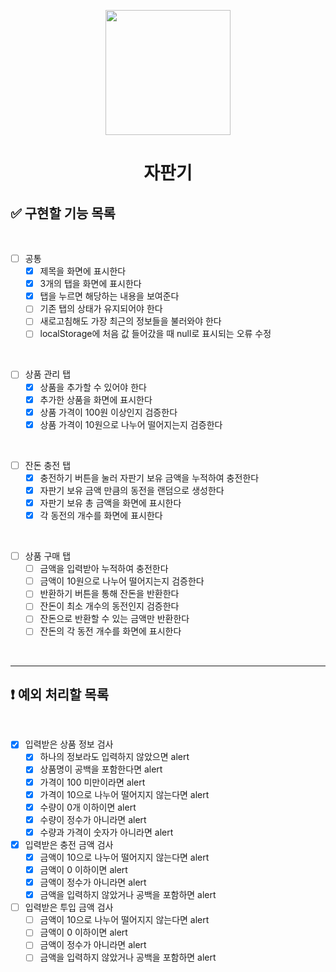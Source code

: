 <p align="middle" >
  <img width="200px;" src="https://github.com/woowacourse/javascript-vendingmachine-precourse/blob/main/images/beverage_icon.png?raw=true"/>
</p>
<h1 align="middle">자판기</h1>

## ✅ 구현할 기능 목록

<br>

- [ ] 공통
  - [x] 제목을 화면에 표시한다
  - [x] 3개의 탭을 화면에 표시한다
  - [x] 탭을 누르면 해당하는 내용을 보여준다
  - [ ] 기존 탭의 상태가 유지되어야 한다
  - [ ] 새로고침해도 가장 최근의 정보들을 불러와야 한다
  - [ ] localStorage에 처음 값 들어갔을 때 null로 표시되는 오류 수정

<br>

- [ ] 상품 관리 탭
  - [x] 상품을 추가할 수 있어야 한다
  - [x] 추가한 상품을 화면에 표시한다
  - [x] 상품 가격이 100원 이상인지 검증한다
  - [x] 상품 가격이 10원으로 나누어 떨어지는지 검증한다

<br>

- [ ] 잔돈 충전 탭
  - [x] 충전하기 버튼을 눌러 자판기 보유 금액을 누적하여 충전한다
  - [x] 자판기 보유 금액 만큼의 동전을 랜덤으로 생성한다
  - [x] 자판기 보유 총 금액을 화면에 표시한다
  - [x] 각 동전의 개수를 화면에 표시한다

<br>

- [ ] 상품 구매 탭
  - [ ] 금액을 입력받아 누적하여 충전한다
  - [ ] 금액이 10원으로 나누어 떨어지는지 검증한다
  - [ ] 반환하기 버튼을 통해 잔돈을 반환한다
  - [ ] 잔돈이 최소 개수의 동전인지 검증한다
  - [ ] 잔돈으로 반환할 수 있는 금액만 반환한다
  - [ ] 잔돈의 각 동전 개수를 화면에 표시한다

<br>

--- 
## ❗️ 예외 처리할 목록

<br>

- [x] 입력받은 상품 정보 검사
  - [x] 하나의 정보라도 입력하지 않았으면 alert
  - [x] 상품명이 공백을 포함한다면 alert
  - [x] 가격이 100 미만이라면 alert
  - [x] 가격이 10으로 나누어 떨어지지 않는다면 alert
  - [x] 수량이 0개 이하이면 alert
  - [x] 수량이 정수가 아니라면 alert
  - [x] 수량과 가격이 숫자가 아니라면 alert

- [x] 입력받은 충전 금액 검사
  - [x] 금액이 10으로 나누어 떨어지지 않는다면 alert
  - [x] 금액이 0 이하이면 alert
  - [x] 금액이 정수가 아니라면 alert
  - [x] 금액을 입력하지 않았거나 공백을 포함하면 alert

- [ ] 입력받은 투입 금액 검사
  - [ ] 금액이 10으로 나누어 떨어지지 않는다면 alert
  - [ ] 금액이 0 이하이면 alert
  - [ ] 금액이 정수가 아니라면 alert
  - [ ] 금액을 입력하지 않았거나 공백을 포함하면 alert